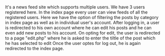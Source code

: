 It's a news feed site which supports multiple users.
We have 3 users registered here.
In the index page every user can view feeds of all the registered users.
Here we have the option of filtering the posts by category in index page as well as in individual  user's account.
After logging in, a user is redirected to his own account where he can edit his posts and he can even add new posts to his account.
On opting for edit, the user is redirected to a page "edit.php" where he is asked  to enter the tiltle of the post which he has selected to edit
Once the user optes for log out, he is again redirected to the index page.
